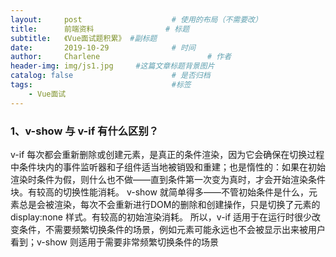 ```yaml
---
layout:     post   				    # 使用的布局（不需要改）
title:      前端资料 				# 标题 
subtitle:   《Vue面试题积累》 #副标题
date:       2019-10-29 				# 时间
author:     Charlene 						# 作者
header-img: img/js1.jpg 	#这篇文章标题背景图片
catalog: false 						# 是否归档
tags:								#标签
    - Vue面试
---
```

### 1、v-show 与 v-if 有什么区别？
v-if 每次都会重新删除或创建元素，是真正的条件渲染，因为它会确保在切换过程中条件块内的事件监听器和子组件适当地被销毁和重建；也是惰性的：如果在初始渲染时条件为假，则什么也不做——直到条件第一次变为真时，才会开始渲染条件块。有较高的切换性能消耗。
v-show 就简单得多——不管初始条件是什么，元素总是会被渲染，每次不会重新进行DOM的删除和创建操作，只是切换了元素的 display:none 样式。有较高的初始渲染消耗。
所以，v-if 适用于在运行时很少改变条件，不需要频繁切换条件的场景，例如元素可能永远也不会被显示出来被用户看到；v-show 则适用于需要非常频繁切换条件的场景
